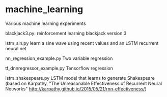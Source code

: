 # machine_learning
Various machine learning experiments

blackjack3.py: reinforcement learning blackjack version 3

lstm_sin.py	learn a sine wave using recent values and an LSTM recurrent neural net

nn_regression_example.py	Two variable regression

tf_dnnregressor_example.py  Tensorflow regression

lstm_shakespeare.py	LSTM model that learns to generate Shakespeare (based on Karpathy, "The Unreasonable Effectiveness of Recurrent Neural Networks" http://karpathy.github.io/2015/05/21/rnn-effectiveness/)
